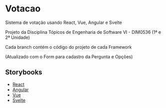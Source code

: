 # Votacao
Sistema de votação usando React, Vue, Angular e Svelte

Projeto da Disciplina Tópicos de Engenharia de Software VI - DIM0536 (1ª e 2ª Unidade)

Cada branch contém o código do projeto de cada Framework

(Atualizado com o Form para cadastro da Pergunta e Opções)

## Storybooks

- [React](https://60f47b579dae4400391e3567-atsmefqfbi.chromatic.com/?path=/story/form--form-1)
- [Angular](https://60f47c85ede6ee003b69fdbf-zgfkoprumo.chromatic.com/?path=/story/form--form-1)
- [Vue](https://611fa4046d0396003a660f9a-ixwnyrocsr.chromatic.com/?path=/story/form--form-1)
- [Svelte](https://60f48cd8714a7300396bee5c-lwtiodjhzz.chromatic.com/?path=/story/form--form-1)

